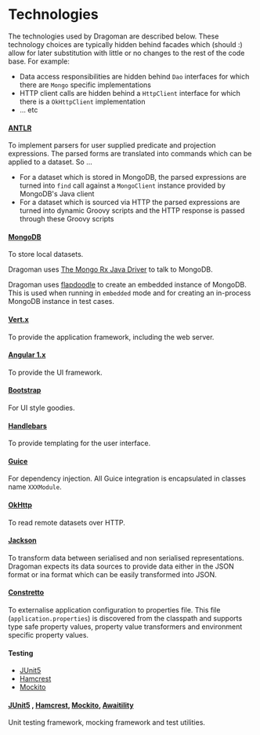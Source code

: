 Technologies
======

The technologies used by Dragoman are described below. These technology choices are typically hidden behind facades which (should :) allow for later substitution with little or no changes to the rest of the code base. For example:
                                                       
* Data access responsibilities are hidden behind `Dao` interfaces for which there are `Mongo` specific implementations
* HTTP client calls are hidden behind a `HttpClient` interface for which there is a `OkHttpClient` implementation
* ... etc

#### [ANTLR](http://www.antlr.org/) 

To implement parsers for user supplied predicate and projection expressions. The parsed forms are translated into commands which can be applied to a dataset. So ...

* For a dataset which is stored in MongoDB, the parsed expressions are turned into `find` call against a `MongoClient` instance provided by MongoDB's Java client
* For a dataset which is sourced via HTTP the parsed expressions are turned into dynamic Groovy scripts and the HTTP response is passed through these Groovy scripts

#### [MongoDB](https://www.mongodb.com/) 

To store local datasets. 

Dragoman uses [The Mongo Rx Java Driver](https://github.com/mongodb/mongo-java-driver-rx) to talk to MongoDB.

Dragoman uses [flapdoodle](https://github.com/flapdoodle-oss/de.flapdoodle.embed.mongo) to create an embedded instance of MongoDB. This is used when running in `embedded` mode and for creating an in-process MongoDB instance in test cases.

#### [Vert.x](http://vertx.io/) 

To provide the application framework, including the web server.

#### [Angular 1.x](https://angularjs.org/)

To provide the UI framework. 

#### [Bootstrap](http://getbootstrap.com/)

For UI style goodies. 

#### [Handlebars](http://handlebarsjs.com/)

To provide templating for the user interface. 

#### [Guice](https://github.com/google/guice) 

For dependency injection. All Guice integration is encapsulated in classes name `XXXModule`.

#### [OkHttp](https://square.github.io/okhttp/) 

To read remote datasets over HTTP.

#### [Jackson](https://github.com/FasterXML/jackson) 

To transform data between serialised and non serialised representations. Dragoman expects its data sources to provide data either in the JSON format or ina format which can be easily transformed into JSON.

#### [Constretto](http://constretto.org/) 

To externalise application configuration to properties file. This file (`application.properties`) is discovered from the classpath and supports type safe property values, property value transformers and environment specific property values.

#### Testing

* [JUnit5](http://junit.org/junit5/) 
* [Hamcrest](http://hamcrest.org/)
* [Mockito](http://site.mockito.org/)

#### [JUnit5](http://junit.org/junit5/) , [Hamcrest](http://hamcrest.org/), [Mockito](http://site.mockito.org/), [Awaitility](http://www.awaitility.org/)

Unit testing framework, mocking framework and test utilities.
